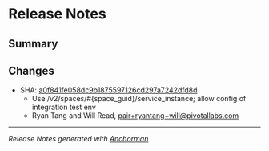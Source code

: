 # Release Notes

## Summary

## Changes

* SHA: [a0f841fe058dc9b1875597126cd297a7242dfd8d](https://github.com/cloudfoundry/cfoundry/commit/a0f841fe058dc9b1875597126cd297a7242dfd8d)
    * Use /v2/spaces/#{space_guid}/service_instance; allow config of integration test env
    * Ryan Tang and Will Read, pair+ryantang+will@pivotallabs.com


------

_Release Notes generated with [Anchorman](http://github.com/infews/anchorman)_